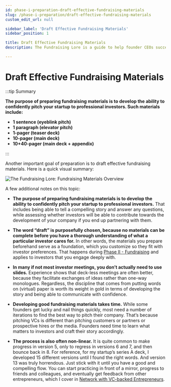 ```yaml
---
id: phase-i-preparation-draft-effective-fundraising-materials
slug: /phase-i-preparation/draft-effective-fundraising-materials
custom_edit_url: null

sidebar_label: 'Draft Effective Fundraising Materials'
sidebar_position: 1

title: Draft Effective Fundraising Materials
description: The Fundraising Lore is a guide to help founder CEOs successfully raise early-stage VC financing from Silicon Valley investors.

---
```


# Draft Effective Fundraising Materials

:::tip Summary

**The purpose of preparing fundraising materials is to develop the ability to confidently pitch your startup to professional investors. Such materials include:**
- **1 sentence (eyeblink pitch)**
- **1 paragraph (elevator pitch)**
- **1-pager (teaser deck)**
- **10-pager (main deck)**
- **10+40-pager (main deck + appendix)**

:::

Another important goal of preparation is to draft effective fundraising materials. Here is a quick visual summary:

![The Fundraising Lore: Fundraising Materials Overview](/img/fundraising-lore-fundraising-materials-overview.svg)

A few additional notes on this topic:

* **The purpose of preparing fundraising materials is to develop the ability to confidently pitch your startup to professional investors.** That includes being able to tell a compelling story and answer any questions, while assessing whether investors will be able to contribute towards the development of your company if you end up partnering with them.

* **The word “draft” is purposefully chosen, because no materials can be complete before you have a thorough understanding of what a particular investor cares for.** In other words, the materials you prepare beforehand serve as a foundation, which you customize so they fit with investor preferences. That happens during [Phase II - Fundraising](/phase-ii-fundraising) and applies to investors that you engage deeply with.

* **In many if not most investor meetings, you don’t actually need to use slides.** Experience shows that deck-less meetings are often better, because they facilitate exchanges of ideas rather than one-way monologues. Regardless, the discipline that comes from putting words on (virtual) paper is worth its weight in gold in terms of developing the story and being able to communicate with confidence.

* **Developing good fundraising materials takes time.** While some founders get lucky and nail things quickly, most need a number of iterations to find the best way to pitch their company. That’s because pitching VCs is different than pitching customers or partners or prospective hires or the media. Founders need time to learn what matters to investors and craft their story accordingly. 

* **The process is also often non-linear.** It is quite common to make progress in version 5, only to regress in versions 6 and 7, and then bounce back in 8. For reference, for my startup’s series A deck, I developed 15 different versions until I found the right words. And version 13 was truly horrendous. Just stick with it until you have a good and compelling flow. You can start practicing in front of a mirror, progress to friends and colleagues, and eventually get feedback from other entrepreneurs, which I cover in [Network with VC-backed Entrepreneurs](/phase-i-preparation/network-with-vc-backed-entrepreneurs).